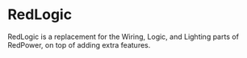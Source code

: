 # RedLogic
RedLogic is a replacement for the Wiring, Logic, and Lighting parts of RedPower, on top of adding extra features.
